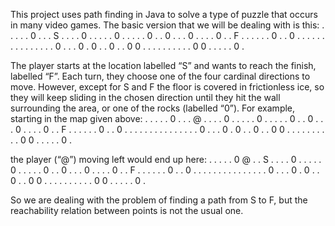 This project uses path finding in Java to solve a type of puzzle that occurs in many video games. 
The basic version that we will be dealing with is this: 
.  .  .  .  .  0  .  .  .  S
.  .  .  .  0  .  .  .  .  .
0  .  .  .  .  .  0  .  .  0
.  .  .  0  .  .  .  .  0  .
.  F  .  .  .  .  .  .  0  .
.  0  .  .  .  .  .  .  .  .
.  .  .  .  .  .  .  0  .  .
.  0  .  0  .  .  0  .  .  0
0  .  .  .  .  .  .  .  .  .
.  0  0  .  .  .  .  .  0  .

The player starts at the location labelled “S” and wants to reach the finish, labelled “F”. 
Each turn, they choose one of the four cardinal directions to move. However, except for S and F the 
floor is covered in frictionless ice, so they will keep sliding in the chosen direction until they 
hit the wall surrounding the area, or one of the rocks (labelled “0”). For example, starting in 
the map given above:
.  .  .  .  .  0  .  .  .  @
.  .  .  .  0  .  .  .  .  .
0  .  .  .  .  .  0  .  .  0
.  .  .  0  .  .  .  .  0  .
.  F  .  .  .  .  .  .  0  .
.  0  .  .  .  .  .  .  .  .
.  .  .  .  .  .  .  0  .  .
.  0  .  0  .  .  0  .  .  0
0  .  .  .  .  .  .  .  .  .
.  0  0  .  .  .  .  .  0  .

the player (“@”) moving left would end up here:
.  .  .  .  .  0  @  .  .  S
.  .  .  .  0  .  .  .  .  .
0  .  .  .  .  .  0  .  .  0
.  .  .  0  .  .  .  .  0  .
.  F  .  .  .  .  .  .  0  .
.  0  .  .  .  .  .  .  .  .
.  .  .  .  .  .  .  0  .  .
.  0  .  0  .  .  0  .  .  0
0  .  .  .  .  .  .  .  .  .
.  0  0  .  .  .  .  .  0  .

So we are dealing with the problem of finding a path from S to F, but the reachability relation 
between points is not the usual one.
